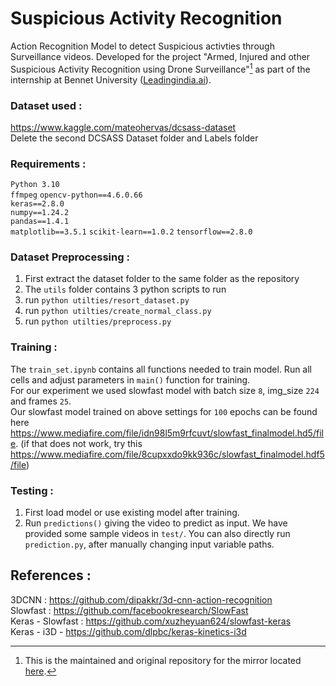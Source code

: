# Suspicious Activity Recognition
Action Recognition Model to detect Suspicious activties through Surveillance videos. Developed for the project "Armed, Injured and other Suspicious Activity Recognition using Drone Surveillance"[^note] as part of the internship at Bennet University ([Leadingindia.ai](https://leadingindia.ai/)).

### Dataset used :
 https://www.kaggle.com/mateohervas/dcsass-dataset   
 Delete the second DCSASS Dataset folder and Labels folder

### Requirements :
  `Python 3.10`  
  `ffmpeg`
  `opencv-python==4.6.0.66`  
  `keras==2.8.0`  
  `numpy==1.24.2`  
  `pandas==1.4.1`  
  `matplotlib==3.5.1`
  `scikit-learn==1.0.2`
  `tensorflow==2.8.0`

### Dataset Preprocessing :
  1. First extract the dataset folder to the same folder as the repository
  2. The `utils` folder contains 3 python scripts to run
  3. run `python utilties/resort_dataset.py`
  4. run `python utilties/create_normal_class.py`
  5. run `python utilties/preprocess.py`
  
### Training :
  The `train_set.ipynb` contains all functions needed to train model. Run all cells and adjust parameters in `main()` function for training.  
  For our experiment we used slowfast model with batch size `8`, img_size `224` and frames `25`.  
  Our slowfast model trained on above settings for `100` epochs can be found here https://www.mediafire.com/file/idn98l5m9rfcuvt/slowfast_finalmodel.hd5/file. (if that does not work, try this https://www.mediafire.com/file/8cupxxdo9kk936c/slowfast_finalmodel.hdf5/file)  
 
### Testing :
  1. First load model or use existing model after training.
  2. Run `predictions()` giving the video to predict as input. We have provided some sample videos in `test/`. You can also directly run `prediction.py`, after manually changing input variable paths.

## References :  
3DCNN : https://github.com/dipakkr/3d-cnn-action-recognition   
Slowfast : https://github.com/facebookresearch/SlowFast  
Keras - Slowfast : https://github.com/xuzheyuan624/slowfast-keras  
Keras - i3D - https://github.com/dlpbc/keras-kinetics-i3d  

[^note]: This is the maintained and original repository for the mirror located [here](https://github.com/LeadingIndiaAI/Armed-Injured-and-other-Suspicious-Activity-Recognition-using-Drone-Surveillance).
